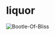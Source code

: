 # liquor
![Bootle-Of-Bliss](https://user-images.githubusercontent.com/101082465/188483664-40cbf7b9-5b98-40b8-b761-f8f0605bfeaf.png)
